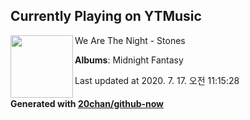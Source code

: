 ## Currently Playing on YTMusic

[<img align="left" width="100" src="https://lh3.googleusercontent.com/b6XyhCIM2Dj-RjrLU2aKgzqBjjyFLB8lF5tPVZ40KrQ2ZKQvMIJsKpax6JebfwPCN8o-BGoT-w0RM-yZhA">](https://music.youtube.com/channel/UCjXlqnP_jkSBAVyVPtTA1tw)

We Are The Night - Stones

**Albums**: Midnight Fantasy

Last updated at 2020. 7. 17. 오전 11:15:28

#### Generated with [20chan/github-now](https://github.com/20chan/github-now)


<!--
**20chan/20chan** is a ✨ _special_ ✨ repository because its `README.md` (this file) appears on your GitHub profile.

Here are some ideas to get you started:

- 🔭 I’m currently working on ...
- 🌱 I’m currently learning ...
- 👯 I’m looking to collaborate on ...
- 🤔 I’m looking for help with ...
- 💬 Ask me about ...
- 📫 How to reach me: ...
- 😄 Pronouns: ...
- ⚡ Fun fact: ...
-->
